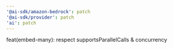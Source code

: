 ```yaml
---
'@ai-sdk/amazon-bedrock': patch
'@ai-sdk/provider': patch
'ai': patch
---
```


feat(embed-many): respect supportsParallelCalls & concurrency
